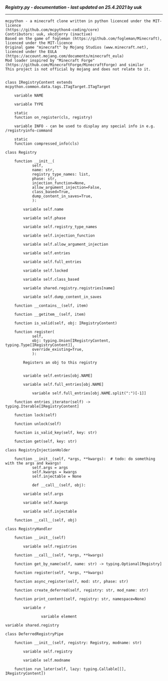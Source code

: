 ***Registry.py - documentation - last updated on 25.4.2021 by uuk***
___

    mcpython - a minecraft clone written in python licenced under the MIT-licence 
    (https://github.com/mcpython4-coding/core)
    Contributors: uuk, xkcdjerry (inactive)
    Based on the game of fogleman (https://github.com/fogleman/Minecraft), licenced under the MIT-licence
    Original game "minecraft" by Mojang Studios (www.minecraft.net), licenced under the EULA
    (https://account.mojang.com/documents/minecraft_eula)
    Mod loader inspired by "Minecraft Forge" (https://github.com/MinecraftForge/MinecraftForge) and similar
    This project is not official by mojang and does not relate to it.


    class IRegistryContent extends mcpython.common.data.tags.ITagTarget.ITagTarget

        variable NAME

        variable TYPE

        static
        function on_register(cls, registry)

        variable INFO - can be used to display any special info in e.g. /registryinfo-command

        static
        function compressed_info(cls)

    class Registry

        function __init__(
                self,
                name: str,
                registry_type_names: list,
                phase: str,
                injection_function=None,
                allow_argument_injection=False,
                class_based=True,
                dump_content_in_saves=True,
                ):

            variable self.name

            variable self.phase

            variable self.registry_type_names

            variable self.injection_function

            variable self.allow_argument_injection

            variable self.entries

            variable self.full_entries

            variable self.locked

            variable self.class_based

            variable shared.registry.registries[name]

            variable self.dump_content_in_saves

        function __contains__(self, item)

        function __getitem__(self, item)

        function is_valid(self, obj: IRegistryContent)

        function register(
                self,
                obj: typing.Union[IRegistryContent, typing.Type[IRegistryContent]],
                override_existing=True,
                ):
            
            Registers an obj to this registry


            variable self.entries[obj.NAME]

            variable self.full_entries[obj.NAME]

                variable self.full_entries[obj.NAME.split(":")[-1]]

        function entries_iterator(self) -> typing.Iterable[IRegistryContent]

        function lock(self)

        function unlock(self)

        function is_valid_key(self, key: str)

        function get(self, key: str)

    class RegistryInjectionHolder

        function __init__(self, *args, **kwargs):  # todo: do something with the args and kwargs!
                self.args = args
                self.kwargs = kwargs
                self.injectable = None
                
                def __call__(self, obj):

            variable self.args

            variable self.kwargs

            variable self.injectable

        function __call__(self, obj)

    class RegistryHandler

        function __init__(self)

            variable self.registries

        function __call__(self, *args, **kwargs)

        function get_by_name(self, name: str) -> typing.Optional[Registry]

        function register(self, *args, **kwargs)

        function async_register(self, mod: str, phase: str)

        function create_deferred(self, registry: str, mod_name: str)

        function print_content(self, registry: str, namespace=None)

            variable r

                    variable element

    variable shared.registry

    class DeferredRegistryPipe

        function __init__(self, registry: Registry, modname: str)

            variable self.registry

            variable self.modname

        function run_later(self, lazy: typing.Callable[[], IRegistryContent])